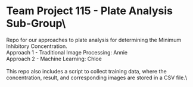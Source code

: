 # Team Project 115 - Plate Analysis Sub-Group\
Repo for our approaches to plate analysis for determining the Minimum Inhibitory Concentration.\
Approach 1 - Traditional Image Processing: Annie\
Approach 2 - Machine Learning: Chloe\
\
This repo also includes a script to collect training data, where the concentration, result, and corresponding images are stored in a CSV file.\
